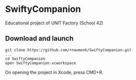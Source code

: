# SwiftyCompanion
Educational project of UNIT Factory (School 42)

## Download and launch
```shell
git clone https://github.com/rnaumenk/SwiftyCompanion.git
...
cd SwiftyCompanion
open SwiftyCompanion.xcworkspace
```
On opening the project in Xcode, press CMD+R.
